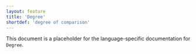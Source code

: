 ```yaml
---
layout: feature
title: 'Degree'
shortdef: 'degree of comparison'
---
```


This document is a placeholder for the language-specific documentation
for `Degree`.
